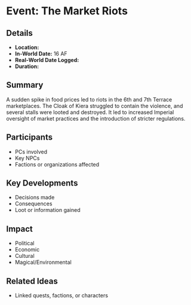 # Event: The Market Riots
## Details
- **Location:** 
- **In-World Date:**  16 AF
- **Real-World Date Logged:** 
- **Duration:** 
## Summary
A sudden spike in food prices led to riots in the 6th and 7th Terrace marketplaces. The Cloak of Kiera struggled to contain the violence, and several stalls were looted and destroyed. It led to increased Imperial oversight of market practices and the introduction of stricter regulations.
## Participants
- PCs involved
- Key NPCs
- Factions or organizations affected
## Key Developments
- Decisions made
- Consequences
- Loot or information gained
## Impact
- Political
- Economic
- Cultural
- Magical/Environmental
## Related Ideas
- Linked quests, factions, or characters

